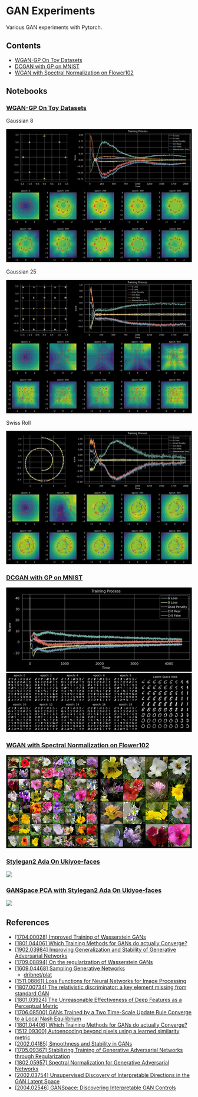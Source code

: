 # GAN Experiments

Various GAN experiments with Pytorch.

## Contents

* [WGAN-GP On Toy Datasets](#wgan-gp-on-toy-datasets)
* [DCGAN with GP on MNIST](#dcgan-with-gp-on-mnist)
* [WGAN with Spectral Normalization on Flower102](#wgan-with-spectral-normalization-on-flower102)

## Notebooks

### [WGAN-GP On Toy Datasets](notebooks/wgan_gp_toy.ipynb)

Gaussian 8

![](images/wgan_gp_gaussian_8.png)

Gaussian 25

![](images/wgan_gp_gaussian_25.png)

Swiss Roll

![](images/wgan_gp_swiss_roll.png)

### [DCGAN with GP on MNIST](notebooks/wgan_gp_mnist.ipynb)

![](images/wgan_gp_mnist_stats.png)
![](images/wgan_gp_mnist_results.png)

### [WGAN with Spectral Normalization on Flower102](notebooks/wgan_specnorm_flower102.ipynb)

![](images/wgan_specnorm_flower102.png)

### [Stylegan2 Ada On Ukiyoe-faces](notebooks/stylegan2_ada_ukiyoe_faces.ipynb)

![](images/stylegan2_ukiyoue_faces_interp.png)

### [GANSpace PCA with Stylegan2 Ada On Ukiyoe-faces](notebooks/stylegan2_ganspace.ipynb)

![](images/stylegan2_ganspace_pca.png)

## References

* [[1704.00028] Improved Training of Wasserstein GANs](https://arxiv.org/abs/1704.00028)
* [[1801.04406] Which Training Methods for GANs do actually Converge?](https://arxiv.org/abs/1801.04406)
* [[1902.03984] Improving Generalization and Stability of Generative Adversarial Networks](https://arxiv.org/abs/1902.03984)
* [[1709.08894] On the regularization of Wasserstein GANs](https://arxiv.org/abs/1709.08894)
* [[1609.04468] Sampling Generative Networks](https://arxiv.org/abs/1609.04468)
  * [dribnet/plat](https://github.com/dribnet/plat)
* [[1511.08861] Loss Functions for Neural Networks for Image Processing](https://arxiv.org/abs/1511.08861)
* [[1807.00734] The relativistic discriminator: a key element missing from standard GAN](https://arxiv.org/abs/1807.00734)
* [[1801.03924] The Unreasonable Effectiveness of Deep Features as a Perceptual Metric](https://arxiv.org/abs/1801.03924)
* [[1706.08500] GANs Trained by a Two Time-Scale Update Rule Converge to a Local Nash Equilibrium](https://arxiv.org/abs/1706.08500)
* [[1801.04406] Which Training Methods for GANs do actually Converge?](https://arxiv.org/abs/1801.04406)
* [[1512.09300] Autoencoding beyond pixels using a learned similarity metric](https://arxiv.org/abs/1512.09300)
* [[2002.04185] Smoothness and Stability in GANs](https://arxiv.org/abs/2002.04185)
* [[1705.09367] Stabilizing Training of Generative Adversarial Networks through Regularization](https://arxiv.org/abs/1705.09367)
* [[1802.05957] Spectral Normalization for Generative Adversarial Networks](https://arxiv.org/abs/1802.05957)
* [[2002.03754] Unsupervised Discovery of Interpretable Directions in the GAN Latent Space](https://arxiv.org/abs/2002.03754)
* [[2004.02546] GANSpace: Discovering Interpretable GAN Controls](https://arxiv.org/abs/2004.02546)
